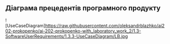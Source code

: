 ## Діаграма прецедентів програмного продукту
![UseCaseDiagram]https://raw.githubusercontent.com/oleksandrblazhko/ai202-prokopenko/ai-202-prokopenko-with_laboratory_work_2/1.3-SoftwareUserRequirements/1.3.3-UseCaseDiagram/LB.jpg
